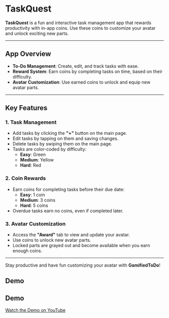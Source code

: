 # TaskQuest

**TaskQuest** is a fun and interactive task management app that rewards productivity with in-app coins. Use these coins to customize your avatar and unlock exciting new parts.

---

## App Overview

- **To-Do Management**: Create, edit, and track tasks with ease.
- **Reward System**: Earn coins by completing tasks on time, based on their difficulty.
- **Avatar Customization**: Use earned coins to unlock and equip new avatar parts.

---

## Key Features

### 1. Task Management
- Add tasks by clicking the **"+"** button on the main page.
- Edit tasks by tapping on them and saving changes.
- Delete tasks by swiping them on the main page.
- Tasks are color-coded by difficulty:
  - **Easy**: Green
  - **Medium**: Yellow
  - **Hard**: Red

### 2. Coin Rewards
- Earn coins for completing tasks before their due date:
  - **Easy**: 1 coin
  - **Medium**: 3 coins
  - **Hard**: 5 coins
- Overdue tasks earn no coins, even if completed later.

### 3. Avatar Customization
- Access the **"Award"** tab to view and update your avatar.
- Use coins to unlock new avatar parts.
- Locked parts are grayed out and become available when you earn enough coins.

---

Stay productive and have fun customizing your avatar with **GamifiedToDo**!


## Demo

## Demo

[Watch the Demo on YouTube](https://youtube.com/shorts/6ufb-aAveg0)



